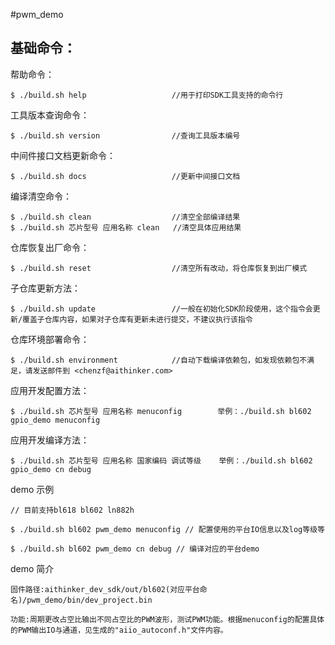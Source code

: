 #pwm_demo



## 基础命令：

帮助命令：

```
$ ./build.sh help					//用于打印SDK工具支持的命令行

```

工具版本查询命令：

```
$ ./build.sh version				//查询工具版本编号

```

中间件接口文档更新命令：

```
$ ./build.sh docs					//更新中间接口文档

```

编译清空命令：

```
$ ./build.sh clean					//清空全部编译结果
$ ./build.sh 芯片型号 应用名称 clean   //清空具体应用结果

```

仓库恢复出厂命令：

```
$ ./build.sh reset					//清空所有改动，将仓库恢复到出厂模式

```

子仓库更新方法：

```
$ ./build.sh update					//一般在初始化SDK阶段使用，这个指令会更新/覆盖子仓库内容，如果对子仓库有更新未进行提交，不建议执行该指令

```

仓库环境部署命令：

```
$ ./build.sh environment			//自动下载编译依赖包，如发现依赖包不满足，请发送邮件到 <chenzf@aithinker.com>

```

应用开发配置方法：

```
$ ./build.sh 芯片型号 应用名称 menuconfig		 举例：./build.sh bl602 gpio_demo menuconfig
```

应用开发编译方法：

```
$ ./build.sh 芯片型号 应用名称 国家编码 调试等级	举例：./build.sh bl602 gpio_demo cn debug

```

demo 示例
```
// 目前支持bl618 bl602 ln882h

$ ./build.sh bl602 pwm_demo menuconfig // 配置使用的平台IO信息以及log等级等

$ ./build.sh bl602 pwm_demo cn debug // 编译对应的平台demo
```

demo 简介
```
固件路径:aithinker_dev_sdk/out/bl602(对应平台命名)/pwm_demo/bin/dev_project.bin

功能:周期更改占空比输出不同占空比的PWM波形，测试PWM功能。根据menuconfig的配置具体的PWM输出IO与通道，见生成的"aiio_autoconf.h"文件内容。
```
